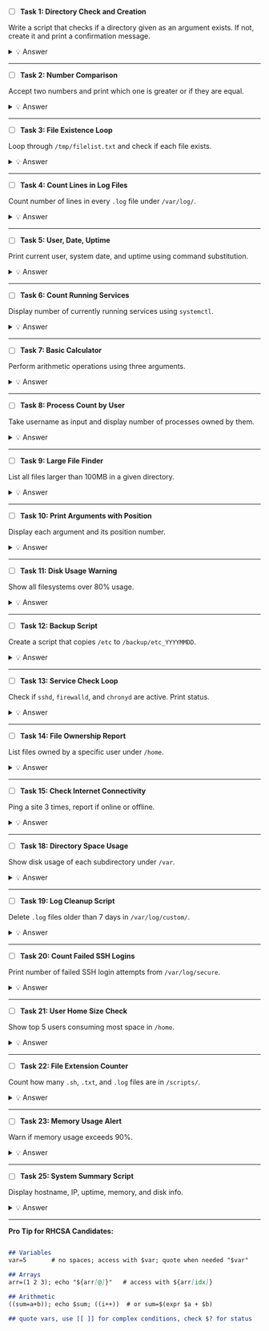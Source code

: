 - [ ] **Task 1: Directory Check and Creation**

Write a script that checks if a directory given as an argument exists. If not, create it and print a confirmation message.

<details><summary>💡 Answer</summary>

```bash
#!/bin/bash
DIR=$1
if [ -d "$DIR" ]; then
  echo "Directory $DIR already exists."
else
  mkdir -p "$DIR"
  echo "Directory $DIR created successfully."
fi
```

</details>

---

- [ ] **Task 2: Number Comparison**

Accept two numbers and print which one is greater or if they are equal.

<details><summary>💡 Answer</summary>

```bash
#!/bin/bash
if [ $# -ne 2 ]; then
  echo "Usage: $0 num1 num2"
  exit 1
fi

if [ $1 -gt $2 ]; then
  echo "$1 is greater than $2"
elif [ $1 -lt $2 ]; then
  echo "$2 is greater than $1"
else
  echo "Both numbers are equal"
fi
```

</details>

---

- [ ] **Task 3: File Existence Loop**

Loop through `/tmp/filelist.txt` and check if each file exists.

<details><summary>💡 Answer</summary>

```bash
#!/bin/bash

for line in $(cat filelist.txt); do
	if [[ -f $line ]]; then
		echo "$line exists"
	else
		echo "$line not found"
	fi
done

```

</details>

---

- [ ] **Task 4: Count Lines in Log Files**

Count number of lines in every `.log` file under `/var/log/`.

<details><summary>💡 Answer</summary>

```bash
#/bin/bash

for file in /var/log/*.log;do
	lines="${#file}"
	echo "$file - $lines"
done
```

</details>

---

- [ ] **Task 5: User, Date, Uptime**

Print current user, system date, and uptime using command substitution.

<details><summary>💡 Answer</summary>

```bash
#!/bin/bash
echo "User: $(whoami)"
echo "Date: $(date)"
echo "Uptime: $(uptime -p)"
```

</details>

---

- [ ] **Task 6: Count Running Services**

Display number of currently running services using `systemctl`.

<details><summary>💡 Answer</summary>

```bash
#!/bin/bash

services=$(systemctl list-units --type service --state running | grep 'loaded active' | wc -l)
echo $services
```

</details>

---

- [ ] **Task 7: Basic Calculator**

Perform arithmetic operations using three arguments.

<details><summary>💡 Answer</summary>

```bash
#!/bin/bash

read a b c
if [[ $b = '+' ]]; then
	ans=$((a+c))
elif [[ $b = '-' ]] ; then
	ans=$((a-c))
elif [[ $b = '*' ]] ; then
	ans=$((a*c))
else 
	ans=$((a/c))
fi
echo $ans

```

</details>

---

- [ ] **Task 8: Process Count by User**

Take username as input and display number of processes owned by them.

<details><summary>💡 Answer</summary>

```bash
#!/bin/bash
USER=$1
if [ -z "$USER" ]; then
  echo "Usage: $0 username"
  exit 1
fi
COUNT=$(ps -u $USER --no-headers | wc -l)
echo "$USER has $COUNT running processes."
```

</details>

---

- [ ] **Task 9: Large File Finder**

List all files larger than 100MB in a given directory.

<details><summary>💡 Answer</summary>

```bash
#!/bin/bash

read path

files=$(find $path -type f -size +100M 2>/dev/null) 

for file in $files; do
	size=$(du -h $file | awk '{print $1}')
	echo "$file - $size"
done
    
# With files sorted
#!/bin/bash
read path

find "$path" -type f -size +100M -exec du -h {} + 2>/dev/null  | sort -hr

```

</details>

---

- [ ] **Task 10: Print Arguments with Position**

Display each argument and its position number.

<details><summary>💡 Answer</summary>

```bash
#!/bin/bash
COUNT=1
for arg in "$@"; do
  echo "Argument $COUNT: $arg"
  ((COUNT++))
done
```

</details>

---

- [ ] **Task 11: Disk Usage Warning**

Show all filesystems over 80% usage.

<details><summary>💡 Answer</summary>

```bash
#!/bin/bash
df -h | awk 'NR>1 {if($5+0 > 80) print $0}'
```

</details>

---

- [ ] **Task 12: Backup Script**

Create a script that copies `/etc` to `/backup/etc_YYYYMMDD`.

<details><summary>💡 Answer</summary>

```bash
#!/bin/bash
DATE=$(date +%Y%m%d)
DEST=/backup/etc_$DATE
mkdir -p $DEST
cp -r /etc/* $DEST
echo "Backup created at $DEST"
```

</details>

---

- [ ] **Task 13: Service Check Loop**

Check if `sshd`, `firewalld`, and `chronyd` are active. Print status.

<details><summary>💡 Answer</summary>

```bash
#!/bin/bash
for svc in sshd firewalld chronyd; do
  systemctl is-active --quiet $svc && echo "$svc is running" || echo "$svc is not running"
done
```

</details>

---

- [ ] **Task 14: File Ownership Report**

List files owned by a specific user under `/home`.

<details><summary>💡 Answer</summary>

```bash
#!/bin/bash
find /home -user $1 -type f -print
```

</details>

---

- [ ] **Task 15: Check Internet Connectivity**

Ping a site 3 times, report if online or offline.

<details><summary>💡 Answer</summary>

```bash
#!/bin/bash
ping -c3 8.8.8.8 &>/dev/null && echo "Online" || echo "Offline"
```

</details>

---

- [ ] **Task 18: Directory Space Usage**

Show disk usage of each subdirectory under `/var`.

<details><summary>💡 Answer</summary>

```bash
#!/bin/bash
du -sh /var/* 2>/dev/null
```

</details>

---

- [ ] **Task 19: Log Cleanup Script**

Delete `.log` files older than 7 days in `/var/log/custom/`.

<details><summary>💡 Answer</summary>

```bash
#!/bin/bash
find /var/log/custom/ -name "*.log" -type f -mtime +7 -delete
echo "Old logs deleted."
```

</details>

---

- [ ] **Task 20: Count Failed SSH Logins**

Print number of failed SSH login attempts from `/var/log/secure`.

<details><summary>💡 Answer</summary>

```bash
#!/bin/bash
grep -i 'failed password' /var/log/secure | wc -l
```

</details>

---

- [ ] **Task 21: User Home Size Check**

Show top 5 users consuming most space in `/home`.

<details><summary>💡 Answer</summary>

```bash
#!/bin/bash
du -sh /home/* 2>/dev/null | sort -hr | head -5
```

</details>

---

- [ ] **Task 22: File Extension Counter**

Count how many `.sh`, `.txt`, and `.log` files are in `/scripts/`.

<details><summary>💡 Answer</summary>

```bash
#!/bin/bash
echo ".sh files: $(ls /scripts/*.sh 2>/dev/null | wc -l)"
echo ".txt files: $(ls /scripts/*.txt 2>/dev/null | wc -l)"
echo ".log files: $(ls /scripts/*.log 2>/dev/null | wc -l)"
```

</details>

---

- [ ] **Task 23: Memory Usage Alert**

Warn if memory usage exceeds 90%.

<details><summary>💡 Answer</summary>

```bash
#!/bin/bash
USED=$(free | awk '/Mem/{printf("%d", $3/$2*100)}')
if [ $USED -gt 90 ]; then
  echo "Memory usage high: $USED%"
else
  echo "Memory OK: $USED%"
fi
```

</details>

---

- [ ] **Task 25: System Summary Script**

Display hostname, IP, uptime, memory, and disk info.

<details><summary>💡 Answer</summary>

```bash
#!/bin/bash
echo "Hostname: $(hostname)"
echo "IP Address: $(hostname -I | awk '{print $1}')"
echo "Uptime: $(uptime -p)"
echo "Memory: $(free -h | awk '/Mem/{print $3 "/" $2}')"
echo "Disk Usage: $(df -h / | awk 'NR==2{print $5}')"
```

</details>

---

**Pro Tip for RHCSA Candidates:**
```markdown

## Variables
var=5       # no spaces; access with $var; quote when needed "$var"

## Arrays
arr=(1 2 3); echo "${arr[@]}"   # access with ${arr[idx]}

## Arithmetic
((sum=a+b)); echo $sum; ((i++))  # or sum=$(expr $a + $b)

## quote vars, use [[ ]] for complex conditions, check $? for status
```
